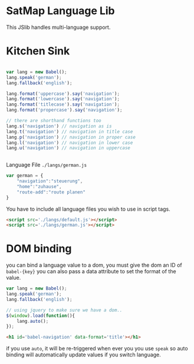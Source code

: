# SatMap Language Lib

This JSlib handles multi-language support.

# Kitchen Sink

```js

var lang = new Babel();
lang.speak('german');
lang.fallback('english');

lang.format('uppercase').say('navigation');
lang.format('lowercase').say('navigation');
lang.format('titlecase').say('navigation');
lang.format('propercase').say('navigation');

// there are shorthand functions too
lang.s('navigation') // navigation as is
lang.t('navigation') // navigation in title case
lang.p('navigation') // navigation in proper case
lang.l('navigation') // navigation in lower case
lang.u('navigation') // navigation in uppercase
	
```

Language File ``./langs/german.js``

```js
var german = {
	"navigation":"steuerung",
	"home":"zuhause",
	"route-add":"route planen"
}
```
You have to include all language files you wish to use in script tags. 

```html
<script src='./langs/default.js'></script>
<script src='./langs/german.js'></script>
```

# DOM binding
you can bind a language value to a dom, you must give the dom an ID of ``babel-{key}`` you can also pass a data attribute to set the format of the value.

```js
var lang = new Babel();
lang.speak('german');
lang.fallback('english');

// using jquery to make sure we have a dom..
$(window).load(function(){
	lang.auto();
});

```

```html
<h1 id='babel-navigation' data-format='title'></h1>
```

if you use ``auto``, it will be re-triggered when ever you you use ``speak`` so auto binding will automatically update values if you switch language.

